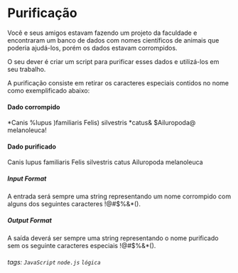 # Purificação

Você e seus amigos estavam fazendo um projeto da faculdade e encontraram um banco de dados com
nomes científicos de animais que poderia ajudá-los, porém os dados estavam corrompidos.

O seu dever é criar um script para purificar esses dados e utilizá-los em seu trabalho.

A purificação consiste em retirar os caracteres especiais contidos no nome como exemplificado abaixo:

#### Dado corrompido
*Canis %lupus )familiaris
Felis) silvestris *catus&
$Ailuropoda@ melanoleuca!
#### Dado purificado
Canis lupus familiaris
Felis silvestris catus
Ailuropoda melanoleuca

##### Input Format

A entrada será sempre uma string representando um nome corrompido com alguns dos seguintes caracteres !@#$%&*().

##### Output Format

A saída deverá ser sempre uma string representando o nome purificado sem os seguinte caracteres especiais !@#$%&*().


###### tags: `JavaScript` `node.js` `lógica`